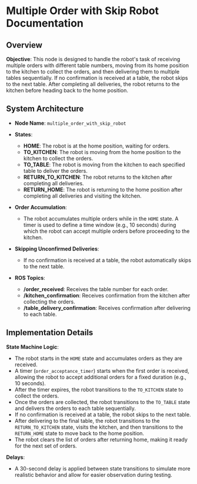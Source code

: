 # Multiple Order with Skip Robot Documentation

## Overview

**Objective**: This node is designed to handle the robot's task of receiving multiple orders with different table numbers, moving from its home position to the kitchen to collect the orders, and then delivering them to multiple tables sequentially. If no confirmation is received at a table, the robot skips to the next table. After completing all deliveries, the robot returns to the kitchen before heading back to the home position.

## System Architecture

- **Node Name**: `multiple_order_with_skip_robot`
- **States**:
  - **HOME**: The robot is at the home position, waiting for orders.
  - **TO_KITCHEN**: The robot is moving from the home position to the kitchen to collect the orders.
  - **TO_TABLE**: The robot is moving from the kitchen to each specified table to deliver the orders.
  - **RETURN_TO_KITCHEN**: The robot returns to the kitchen after completing all deliveries.
  - **RETURN_HOME**: The robot is returning to the home position after completing all deliveries and visiting the kitchen.

- **Order Accumulation**:
  - The robot accumulates multiple orders while in the `HOME` state. A timer is used to define a time window (e.g., 10 seconds) during which the robot can accept multiple orders before proceeding to the kitchen.

- **Skipping Unconfirmed Deliveries**:
  - If no confirmation is received at a table, the robot automatically skips to the next table.

- **ROS Topics**:
  - **/order_received**: Receives the table number for each order.
  - **/kitchen_confirmation**: Receives confirmation from the kitchen after collecting the orders.
  - **/table_delivery_confirmation**: Receives confirmation after delivering to each table.

## Implementation Details

**State Machine Logic**:
- The robot starts in the `HOME` state and accumulates orders as they are received.
- A timer (`order_acceptance_timer`) starts when the first order is received, allowing the robot to accept additional orders for a fixed duration (e.g., 10 seconds).
- After the timer expires, the robot transitions to the `TO_KITCHEN` state to collect the orders.
- Once the orders are collected, the robot transitions to the `TO_TABLE` state and delivers the orders to each table sequentially.
- If no confirmation is received at a table, the robot skips to the next table.
- After delivering to the final table, the robot transitions to the `RETURN_TO_KITCHEN` state, visits the kitchen, and then transitions to the `RETURN_HOME` state to move back to the home position.
- The robot clears the list of orders after returning home, making it ready for the next set of orders.

**Delays**:
- A 30-second delay is applied between state transitions to simulate more realistic behavior and allow for easier observation during testing.

